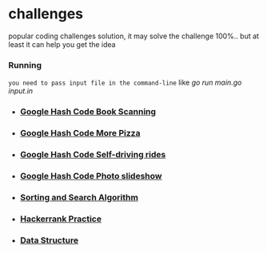 # challenges
popular coding challenges solution, it may solve the challenge 100%.. but at least it can help you get the idea

### Running
`you need to pass input file in the command-line` like *go run main.go input.in*

- ### [Google Hash Code Book Scanning](https://github.com/urbanishimwe/challenges/blob/master/google_hash_code_book_scanning/main.go)

- ### [Google Hash Code More Pizza](https://github.com/urbanishimwe/challenges/blob/master/google_hash_code_more_pizza/main.go)

- ### [Google Hash Code Self-driving rides](https://github.com/urbanishimwe/challenges/blob/master/google_hashcode_self_driving_rides/main.go)

- ### [Google Hash Code Photo slideshow](https://github.com/urbanishimwe/challenges/blob/master/google_hash_code_photo_slideshow/main.go)

- ### [Sorting and Search Algorithm](https://github.com/urbanishimwe/challenges/blob/master/algorithm/main.go)

- ### [Hackerrank Practice](https://github.com/urbanishimwe/challenges/blob/master/hackerrank/main.go)

- ### [Data Structure](https://github.com/urbanishimwe/ds/blob/master/hackerrank/main.go)
